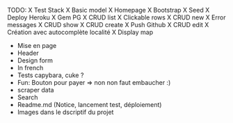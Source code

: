 TODO:
X Test Stack 
X Basic model
X Homepage
X Bootstrap
X Seed
X Deploy Heroku
X Gem PG
X CRUD list
X Clickable rows
X CRUD new
X Error messages
X CRUD show
X CRUD create
X Push Github
X CRUD edit
X Création avec autocomplète localité
X Display map
- Mise en page
- Header
- Design form
- In french
- Tests capybara, cuke ?
- Fun: Bouton pour payer => non non faut embaucher :)
- scraper data
- Search
- Readme.md (Notice, lancement test, déploiement)
- Images dans le dscriptif du projet